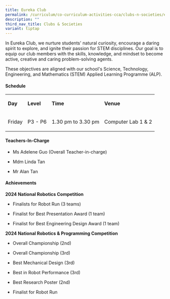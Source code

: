 ```yaml
---
title: Eureka Club
permalink: /curriculum/co-curriculum-activities-cca/clubs-n-societies/eureka-club/
description: ""
third_nav_title: Clubs & Societies
variant: tiptap
---
```

<p>In Eureka Club, we nurture students' natural curiosity, encourage a daring
spirit to explore, and ignite their passion for STEM disciplines. Our goal
is to equip our club members with the skills, knowledge, and mindset to
become active, creative and caring problem-solving agents.</p>
<p>These objectives are aligned with our school's Science, Technology, Engineering,
and Mathematics (STEM) Applied Learning Programme (ALP).</p>
<h4><strong>Schedule</strong></h4>
<table style="minWidth: 100px">
<colgroup>
<col>
<col>
<col>
<col>
</colgroup>
<tbody>
<tr>
<td rowspan="1" colspan="1">
<p><strong>Day</strong>
</p>
</td>
<td rowspan="1" colspan="1">
<p><strong>Level</strong>
</p>
</td>
<td rowspan="1" colspan="1">
<p><strong>Time</strong>
</p>
</td>
<td rowspan="1" colspan="1">
<p><strong>Venue</strong>
</p>
</td>
</tr>
<tr>
<td rowspan="1" colspan="1">
<p>Friday</p>
</td>
<td rowspan="1" colspan="1">
<p>P3 - P6</p>
</td>
<td rowspan="1" colspan="1">
<p>1.30 pm to 3.30 pm</p>
</td>
<td rowspan="1" colspan="1">
<p>Computer Lab 1 &amp; 2</p>
</td>
</tr>
</tbody>
</table>
<h4><strong>Teachers-In-Charge</strong></h4>
<ul data-tight="true" class="tight">
<li>
<p>Ms Adelene Guo (Overall Teacher-in-charge)</p>
</li>
<li>
<p>Mdm Linda Tan</p>
</li>
<li>
<p>Mr Alan Tan</p>
</li>
</ul>
<h4><strong>Achievements</strong></h4>
<p><strong>2024 National Robotics Competition</strong>
</p>
<ul data-tight="true" class="tight">
<li>
<p>Finalists for Robot Run (3 teams)</p>
</li>
<li>
<p>Finalist for Best Presentation Award (1 team)</p>
</li>
<li>
<p>Finalist for Best Engineering Design Award (1 team)</p>
</li>
</ul>
<p><strong>2024 National Robotics &amp; Programming Competition</strong>
</p>
<ul data-tight="true" class="tight">
<li>
<p>Overall Championship (2nd)</p>
</li>
<li>
<p>Overall Championship (3rd)</p>
</li>
<li>
<p>Best Mechanical Design (3rd)</p>
</li>
<li>
<p>Best in Robot Performance (3rd)</p>
</li>
<li>
<p>Best Research Poster (2nd)</p>
</li>
<li>
<p>Finalist for Robot Run</p>
</li>
</ul>
<p></p>
<p></p>
<p></p>